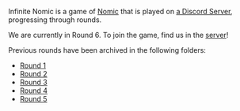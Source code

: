 Infinite Nomic is a game of [Nomic](https://en.wikipedia.org/wiki/Nomic)
that is played on [a Discord Server](https://discord.gg/JbNeEWD), progressing through rounds. 

We are currently in Round 6. 
To join the game, find us in the [server](https://discord.gg/JbNeEWD)! 

Previous rounds have been archived in the following folders:

* [Round 1](round1-archive)
* [Round 2](round2-archive)
* [Round 3](round3-archive)
* [Round 4](round4-archive)
* [Round 5](round5-archive)
